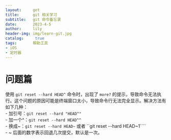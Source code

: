 ```yaml
---
layout:     get
title:      git 相关学习
subtitle:   git 命令备忘录
date:       2023-4-5
author:     lily
header-img: img/learn-git.jpg
catalog: 	 true
tags:       帮助工具
- iOS
- 定时器
---
```




<a name="FyUmM"></a>
# 问题篇
使用 `git reset --hard HEAD^` 命令时，出现了 `more?` 的提示，导致命令无法执行。这个问题的原因可能是终端窗口太小，导致命令行无法完全显示。解决方法有如下几种：<br />- 加引号：``git reset --hard "HEAD^"``<br />- 加一个^：`git reset --hard HEAD^^`<br />- 换成~：`git reset --hard HEAD~` 或者 ``git reset --hard HEAD~1````<br />- ~ 后面的数字表示回退几次提交，默认是一次。
